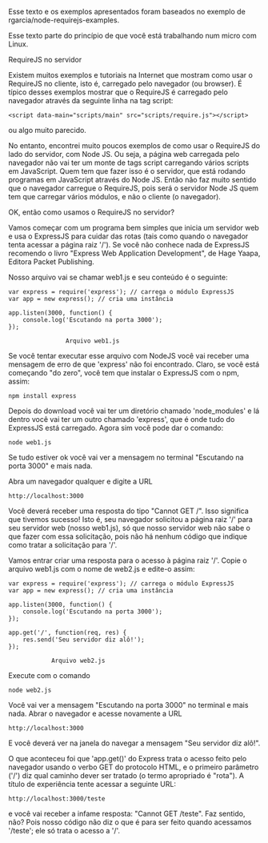 Esse texto e os exemplos apresentados foram baseados no exemplo de 
rgarcia/node-requirejs-examples.

Esse texto parte do princípio de que você está trabalhando
num micro com Linux.


RequireJS no servidor

Existem muitos exemplos e tutoriais na Internet que mostram como
usar o RequireJS no cliente, isto é, carregado pelo navegador
(ou browser).
É típico desses exemplos mostrar que o RequireJS é carregado
pelo navegador através da seguinte linha na tag script:

	<script data-main="scripts/main" src="scripts/require.js"></script>

ou algo muito parecido.

No entanto, encontrei muito poucos exemplos de como usar o RequireJS
do lado do servidor, com Node JS.
Ou seja, a página web carregada pelo navegador não vai ter um monte de
tags script carregando vários scripts em JavaScript. Quem tem que fazer
isso é o servidor, que está rodando programas em JavaScript através 
do Node JS.
Então não faz muito sentido que o navegador carregue o RequireJS,
pois será o servidor Node JS quem tem que carregar vários módulos,
e não o cliente (o navegador).

OK, então como usamos o RequireJS no servidor?

Vamos começar com um programa bem simples que inicia um
servidor web e usa o ExpressJS para cuidar das rotas (tais como
quando o navegador tenta acessar a página raiz '/').
Se você não conhece nada de ExpressJS recomendo o livro
"Express Web Application Development", de Hage Yaapa, Editora
Packet Publishing.

Nosso arquivo vai se chamar web1.js e seu conteúdo é o seguinte:

	var express = require('express'); // carrega o módulo ExpressJS
	var app = new express(); // cria uma instância

	app.listen(3000, function() {
		console.log('Escutando na porta 3000');
	});

					Arquivo web1.js	

Se você tentar executar esse arquivo com NodeJS você vai receber uma
mensagem de erro de que 'express' não foi encontrado.
Claro, se você está começando "do zero", você tem que instalar
o ExpressJS com o npm, assim:

	npm install express

Depois do download você vai ter um diretório chamado 'node_modules'
e lá dentro você vai ter um outro chamado 'express', que é onde
tudo do ExpressJS está carregado.
Agora sim você pode dar o comando:

	node web1.js

Se tudo estiver ok você vai ver a mensagem no terminal "Escutando
na porta 3000" e mais nada.

Abra um navegador qualquer e digite a URL 

	http://localhost:3000

Você deverá receber uma resposta do tipo "Cannot GET /".
Isso significa que tivemos sucesso! Isto é, seu navegador
solicitou a página raiz '/' para seu servidor web (nosso
web1.js), só que nosso servidor web não sabe o que fazer 
com essa solicitação, pois não há nenhum código que indique
como tratar a solicitação para '/'.

Vamos entrar criar uma resposta para o acesso à página raiz '/'.
Copie o arquivo web1.js com o nome de web2.js e edite-o assim:

	var express = require('express'); // carrega o módulo ExpressJS
	var app = new express(); // cria uma instância

	app.listen(3000, function() {
		console.log('Escutando na porta 3000');
	});

	app.get('/', function(req, res) {
		res.send('Seu servidor diz alô!');
	});

				Arquivo web2.js

Execute com o comando

	node web2.js

Você vai ver a mensagem "Escutando na porta 3000" no terminal
e mais nada.
Abrar o navegador e acesse novamente a URL

	http://localhost:3000

E você deverá ver na janela do navegar a mensagem "Seu servidor 
diz alô!".

O que aconteceu foi que 'app.get()' do Express trata o acesso
feito pelo navegador usando o verbo GET do protocolo HTML, e o
primeiro parâmetro ('/') diz qual caminho dever ser tratado
(o termo apropriado é "rota").
A título de experiência tente acessar a seguinte URL:

	http://localhost:3000/teste

e você vai receber a infame resposta: "Cannot GET /teste".
Faz sentido, não? Pois nosso código não diz o que é para ser
feito quando acessamos '/teste'; ele só trata o acesso a '/'.



